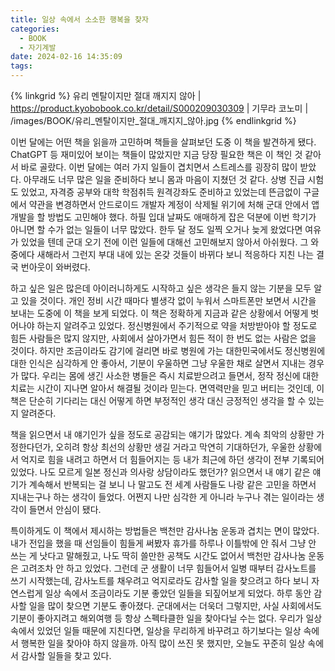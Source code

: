 ```yaml
---
title: 일상 속에서 소소한 행복을 찾자
categories:
  - BOOK
  - 자기계발
date: 2024-02-16 14:35:09
tags:
---
```


{% linkgrid %}
유리 멘탈이지만 절대 깨지지 않아 | https://product.kyobobook.co.kr/detail/S000209030309 | 기무라 코노미 | /images/BOOK/유리_멘탈이지만_절대_깨지지_않아.jpg
{% endlinkgrid %}

이번 달에는 어떤 책을 읽을까 고민하며 책들을 살펴보던 도중 이 책을 발견하게 됐다. ChatGPT 등 재미있어 보이는 책들이 많았지만 지금 당장 필요한 책은 이 책인 것 같아서 바로 골랐다. 이번 달에는 여러 가지 일들이 겹치면서 스트레스를 굉장히 많이 받았다. 아무래도 너무 많은 일을 준비하다 보니 몸과 마음이 지쳤던 것 같다. 상병 진급 시험도 있었고, 자격증 공부와 대학 학점취득 원격강좌도 준비하고 있었는데 뜬금없이 구글에서 약관을 변경하면서 안드로이드 개발자 계정이 삭제될 위기에 처해 군대 안에서 앱 개발을 할 방법도 고민해야 했다. 하필 입대 날짜도 애매하게 잡은 덕분에 이번 학기가 아니면 할 수가 없는 일들이 너무 많았다. 한두 달 정도 일찍 오거나 늦게 왔었다면 여유가 있었을 텐데 군대 오기 전에 이런 일들에 대해선 고민해보지 않아서 아쉬웠다. 그 와중에다 새해라서 그런지 부대 내에 있는 온갖 것들이 바뀌다 보니 적응하다 지친 나는 결국 번아웃이 와버렸다.

하고 싶은 일은 많은데 아이러니하게도 시작하고 싶은 생각은 들지 않는 기분을 모두 알고 있을 것이다. 개인 정비 시간 때마다 별생각 없이 누워서 스마트폰만 보면서 시간을 보내는 도중에 이 책을 보게 되었다. 이 책은 정확하게 지금과 같은 상황에서 어떻게 벗어나야 하는지 알려주고 있었다. 정신병원에서 주기적으로 약을 처방받아야 할 정도로 힘든 사람들은 많지 않지만, 사회에서 살아가면서 힘든 적이 한 번도 없는 사람은 없을 것이다. 하지만 조금이라도 감기에 걸리면 바로 병원에 가는 대한민국에서도 정신병원에 대한 인식은 심각하게 안 좋아서, 기분이 우울하면 그냥 우울한 채로 살면서 지내는 경우가 많다. 우리는 몸에 생긴 사소한 병들은 즉시 치료받으려고 들면서, 정작 정신에 대한 치료는 시간이 지나면 알아서 해결될 것이라 믿는다. 면역력만을 믿고 버티는 것인데, 이 책은 단순히 기다리는 대신 어떻게 하면 부정적인 생각 대신 긍정적인 생각을 할 수 있는지 알려준다.

책을 읽으면서 내 얘기인가 싶을 정도로 공감되는 얘기가 많았다. 계속 최악의 상황만 가정한다던가, 오히려 항상 최선의 상황만 생길 거라고 막연히 기대하던가, 우울한 상황에서 억지로 힘을 내려고 하면서 더 힘들어지는 등 내가 최근에 하던 생각이 전부 기록되어 있었다. 나도 모르게 일본 정신과 의사랑 상담이라도 했던가? 읽으면서 내 얘기 같은 얘기가 계속해서 반복되는 걸 보니 나 말고도 전 세계 사람들도 나랑 같은 고민을 하면서 지내는구나 하는 생각이 들었다. 어쩐지 나만 심각한 게 아니라 누구나 겪는 일이라는 생각이 들면서 안심이 됐다.

특이하게도 이 책에서 제시하는 방법들은 백천만 감사나눔 운동과 겹치는 면이 많았다. 내가 전입을 했을 때 선임들이 힘들게 써봤자 휴가를 하루나 이틀밖에 안 줘서 그냥 안 쓰는 게 낫다고 말해줬고, 나도 딱히 쓸만한 공책도 시간도 없어서 백천만 감사나눔 운동은 고려조차 안 하고 있었다. 그런데 군 생활이 너무 힘들어서 일병 때부터 감사노트를 쓰기 시작했는데, 감사노트를 채우려고 억지로라도 감사할 일을 찾으려고 하다 보니 자연스럽게 일상 속에서 조금이라도 기분 좋았던 일들을 되짚어보게 되었다. 하루 동안 감사할 일을 많이 찾으면 기분도 좋아졌다. 군대에서는 더욱더 그렇지만, 사실 사회에서도 기분이 좋아지려고 해외여행 등 항상 스펙타클한 일을 찾아다닐 수는 없다. 우리가 일상 속에서 있었던 일들 때문에 지친다면, 일상을 무리하게 바꾸려고 하기보다는 일상 속에서 행복한 일을 찾아야 하지 않을까. 아직 많이 쓰진 못 했지만, 오늘도 꾸준히 일상 속에서 감사할 일들을 찾고 있다.
